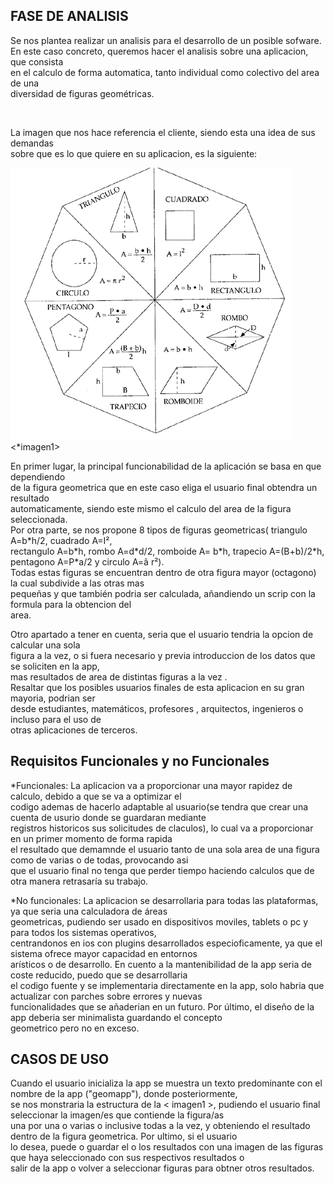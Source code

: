 <h2>FASE DE ANALISIS</h2>


<p>Se nos plantea realizar un analisis para el desarrollo de un posible sofware.<br>
En este caso concreto, queremos hacer el analisis sobre una aplicacion, que consista<br>
en el calculo de forma automatica, tanto individual como colectivo del area de una  <br>
diversidad de figuras geométricas.</p><br></p>

<p>La imagen que nos hace referencia el cliente, siendo esta una idea de sus demandas <br>
sobre que es lo que quiere en su aplicacion, es la siguiente:<br></p>

<img src="figurasgeometricas.gif" weight=50> <*imagen1>

<p>En primer lugar, la principal funcionabilidad de la aplicación se basa en que dependiendo<br>
de la figura geometrica que en este caso eliga el usuario final obtendra un resultado<br>
automaticamente, siendo este mismo el calculo del area de la figura seleccionada.<br>
Por otra parte, se nos propone 8 tipos de figuras geometricas( triangulo A=b*h/2, cuadrado A=I², <br>
rectangulo A=b*h, rombo A=d*d/2, romboide A= b*h, trapecio A=(B+b)/2*h, pentagono A=P*a/2 y circulo A=ã r²).<br>
Todas estas figuras se encuentran dentro de otra figura mayor (octagono) la cual subdivide a las otras mas <br>
pequeñas y que también podria ser calculada, añandiendo un scrip con la formula para la obtencion del<br>
area.<br></p>
<p>Otro apartado a tener en cuenta, seria que el usuario tendria la opcion de calcular una sola <br>
figura a la vez, o si fuera necesario y previa introduccion de los datos que se soliciten en la app,<br>
mas resultados de area de distintas figuras a la vez .<br>
Resaltar que los posibles usuarios finales de esta aplicacion en su gran mayoria, podrian ser <br>
desde estudiantes, matemáticos, profesores , arquitectos, ingenieros o incluso para el uso de <br>
otras aplicaciones de terceros.<br></p>

<h2>Requisitos Funcionales y no Funcionales</h2>

<p>*Funcionales: La aplicacion va a proporcionar una mayor rapidez de calculo, debido a que se va a optimizar el <br>
codigo ademas de hacerlo adaptable al usuario(se tendra que crear una cuenta de usurio donde se guardaran mediante <br>
registros historicos sus solicitudes de claculos), lo cual va a proporcionar en un primer momento de forma rapida <br>
el resultado que demamnde el usuario tanto de una sola area de una figura como de varias o de todas, provocando asi <br>
que el usuario final no tenga que perder tiempo haciendo calculos que de otra manera retrasaría su trabajo.<br></p>

<p>*No funcionales: La aplicacion se desarrollaria para todas las plataformas, ya que seria una calculadora de áreas <br>
geometricas, pudiendo ser usado en dispositivos moviles, tablets o pc y para todos los sistemas operativos, <br>
centrandonos en ios con plugins desarrollados especioficamente, ya que el sistema ofrece mayor capacidad en entornos<br>
arísticos o de desarrollo. En cuento a la mantenibilidad de la app seria de coste reducido, puedo que se desarrollaria <br>
el codigo fuente y se implementaria directamente en la app, solo habria que actualizar con parches sobre errores y nuevas <br>
funcionalidades que se añaderian en un futuro. Por último, el diseño de la app deberia ser minimalista guardando el concepto <br>
geometrico pero no en exceso.<br></p>

<h2>CASOS DE USO</h2>

<p>Cuando el usuario inicializa la app se muestra un texto predominante con el nombre de la app ("geomapp"), donde posteriormente,<br>
se nos monstraria la estructura de la < imagen1 >, pudiendo el usuario final seleccionar la imagen/es que contiende la figura/as <br>
una por una o varias o inclusive todas a la vez, y obteniendo el resultado dentro de la figura geometrica. Por ultimo, si el usuario<br>
lo desea, puede o guardar el o los resultados con una imagen de las figuras que haya seleccionado con sus respectivos resultados o<br>
salir de la app o volver a seleccionar figuras para obtner otros resultados.</p>





